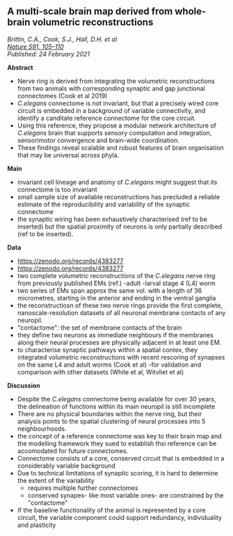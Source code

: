 ## A multi-scale brain map derived from whole-brain volumetric reconstructions
_Brittin, C.A., Cook, S.J., Hall, D.H. et al_ <br> _[Nature 591, 105–110](https://doi.org/10.1038/s41586-021-03284-x)_<br>
_Published: 24 February 2021_


**Abstract**

-  Nerve ring is derived from integrating the volumetric reconstructions from two animals with corresponding synaptic and gap junctional connectomes (Cook et al 2019)
-  _C.elegans_ connectome is not invariant, but that a precisely wired core circuit is embedded in a background of variable connectivity, and identify a canditate reference connectome for the core circuit.
-  Using this reference, they propose a modular network architecture of _C.elegans_ brain that supports sensory computation and integration, sensorimotor convergence and brain-wide coordination.
-  These findings reveal scalable and robust features of brain organisation that may be universal across phyla.

**Main**

- invariant cell lineage and anatomy of _C.elegans_ might suggest that its connectome is too invariant
- small sample size of available reconstructions has precluded a reliable estimate of the reproducibility and variability of the synaptic connectome
- the synaptic wiring has been exhaustively characterised (ref to be inserted) but the spatial proximity of neurons is only partially described (ref to be inserted).

**Data**

- https://zenodo.org/records/4383277
- https://zenodo.org/records/4383277
- two complete volumetric reconstructions of the _C.elegans_ nerve ring from previously published EMs (ref.)
  -adult
  -larval stage 4 (L4) worm
- two series of EMs span approx the same vol. with a length of 36 micrometres, starting in the anterior and ending in the ventral ganglia
- the reconstructiosn of these two nerve rings provide the first complete, nanoscale-resolution datasets of all neuronal membrane contacts of any neuropil.
- "contactome": the set of membrane contacts of the brain
- they define two neurons as immediate neighbours if the membranes along their neural processes are physically adjacent in at least one EM.
- to characterise synaptic pathways within a spatial contex, they integrated volumetric reconstructions with recent rescoring of synapses on the same L4 and adult worms (Cook et al)
  -for validation and comparison with other datasets (White et al, Witvliet et al)

**Discussion**

- Despite the _C.elegans_ connectome being available for over 30 years, the delineation of functions within its main neuropil is still incomplete
- There are no physical boundaries within the nerve ring, but their analysis points to the spatial clustering of neural processes into 5 neighbourhoods.
- the concept of a reference connectome was key to their brain map and the modelling framework they sued to establish thsi reference can be accomodated for future connectomes.
- Connectome consists of a core, conserved circuit that is embedded in a considerably variable background
- Due to technical limitations of synaptic scoring, it is hard to determine the extent of the variability
  - requires multiple further connectomes
  - conserved synapes- like most variable ones- are constrained by the "contactome"
- If the baseline functionality of the animal is represented by a core circuit, the variable component could support redundancy, individuality and plasticity 



